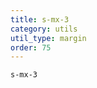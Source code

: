 ```yaml
---
title: s-mx-3
category: utils
util_type: margin
order: 75
---
```

<div class="s-mx-3">
  <code>s-mx-3</code>
</div>